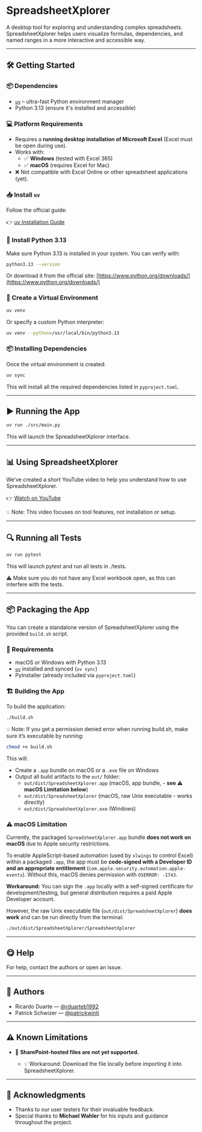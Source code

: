 # SpreadsheetXplorer

A desktop tool for exploring and understanding complex spreadsheets. SpreadsheetXplorer helps users visualize formulas,
dependencies, and named ranges in a more interactive and accessible way.

---

## 🛠️ Getting Started

### 📦 Dependencies

* [`uv`](https://docs.astral.sh/uv/getting-started/installation/) – ultra-fast Python environment manager
* Python 3.13 (ensure it's installed and accessible)

### 💻 Platform Requirements

- Requires a **running desktop installation of Microsoft Excel** (Excel must be open during use).
- Works with:
    - ✅ **Windows** (tested with Excel 365)
    - ✅ **macOS** (requires Excel for Mac)
- ❌ Not compatible with Excel Online or other spreadsheet applications (yet).

### 📥 Install `uv`

Follow the official guide:

👉 [uv Installation Guide](https://docs.astral.sh/uv/getting-started/installation/)

### 🐍 Install Python 3.13

Make sure Python 3.13 is installed in your system. You can verify with:

```bash
python3.13 --version
```

Or download it from the official site: [https://www.python.org/downloads/](https://www.python.org/downloads/)

### 🧪 Create a Virtual Environment

```bash
uv venv
```

Or specify a custom Python interpreter:

```bash
uv venv --python=/usr/local/bin/python3.13
```

### 📦 Installing Dependencies

Once the virtual environment is created:

```bash
uv sync
```

This will install all the required dependencies listed in `pyproject.toml`.

---

## ▶️ Running the App

```bash
uv run ./src/main.py
```

This will launch the SpreadsheetXplorer interface.

---
## 📊 Using SpreadsheetXplorer

We’ve created a short YouTube video to help you understand how to use SpreadsheetXplorer.

👉 [Watch on YouTube](https://www.youtube.com/watch?v=78Zu8OcDKXY)

💡 Note: This video focuses on tool features, not installation or setup.

---

## 🔍 Running all Tests

```bash
uv run pytest
```

This will launch pytest and run all tests in ./tests.

⚠️ Make sure you do not have any Excel workbook open, as this can interfere with the tests.


---

## 📦 Packaging the App

You can create a standalone version of SpreadsheetXplorer using the provided `build.sh` script.

### 🔧 Requirements

- macOS or Windows with Python 3.13
- [`uv`](https://docs.astral.sh/uv/getting-started/installation/) installed and synced (`uv sync`)
- PyInstaller (already included via `pyproject.toml`)

### 🏗️ Building the App

To build the application:

```bash
./build.sh
```

💡 Note: If you get a permission denied error when running build.sh, make sure it’s executable by running:
```bash
chmod +x build.sh
```

This will:

- Create a `.app` bundle on macOS or a `.exe` file on Windows
- Output all build artifacts to the `out/` folder:
  - `out/dist/SpreadsheetXplorer.app` (macOS, app bundle, - **see ⚠️ macOS Limitation below**)
  - `out/dist/SpreadsheetXplorer` (macOS, raw Unix executable - works directly)
  - `out/dist/SpreadsheetXplorer.exe` (Windows)

### ⚠️ macOS Limitation

Currently, the packaged `SpreadsheetXplorer.app` bundle **does not work on macOS** due to Apple security restrictions.

To enable AppleScript-based automation (used by `xlwings` to control Excel) within a packaged `.app`, the app must be **code-signed with a Developer ID and an appropriate entitlement** (`com.apple.security.automation.apple-events`). Without this, macOS denies permission with `OSERROR: -1743`.

**Workaround:** You can sign the `.app` locally with a self-signed certificate for development/testing, but general distribution requires a paid Apple Developer account.

However, the raw Unix executable file (`out/dist/SpreadsheetXplorer`) **does work** and can be run directly from the terminal:
```bash
./out/dist/SpreadsheetXplorer/SpreadsheetXplorer
```


---
## 😋 Help

For help, contact the authors or open an issue.

---

## 👥 Authors

* Ricardo Duarte — [@rduarteb1992](https://github.com/rduarteb1992)
* Patrick Schwizer — [@patrickwinti](https://github.com/patrickwinti)

---

## ⚠️ Known Limitations

* 📂 **SharePoint-hosted files are not yet supported.**

    * 💡 Workaround: Download the file locally before importing it into SpreadsheetXplorer.

---

## 🙏 Acknowledgments

* Thanks to our user testers for their invaluable feedback.
* Special thanks to **Michael Wahler** for his inputs and guidance throughout the project.
